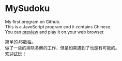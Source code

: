 # MySudoku

My first program on Github.  
This is a JaveScript program and it contains Chinese.  
You can [preview](http://htmlpreview.github.io/?https://github.com/Raven1996/MySudoku/blob/master/MySudoku.html) and play it on your web browser.

简单的JS数独。  
做了一些的排除多解的工作，但是如果遇到了也是有可能的。  
欢迎[试玩](http://htmlpreview.github.io/?https://github.com/Raven1996/MySudoku/blob/master/MySudoku.html)！
